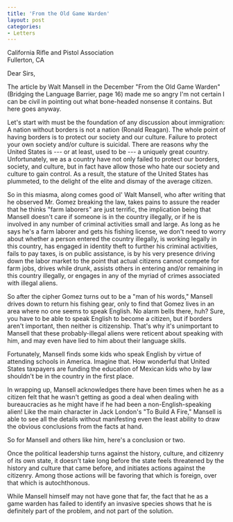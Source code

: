```yaml
---
title: 'From the Old Game Warden'
layout: post
categories:
- Letters
---
```


California Rifle and Pistol Association  
Fullerton, CA

Dear Sirs,

The article by Walt Mansell in the December "From the Old Game Warden" (Bridging the Language Barrier, page 16) made me so angry I'm not certain I can be civil in pointing out what bone-headed nonsense it contains. But here goes anyway.  
  
Let's start with must be the foundation of any discussion about immigration: A nation without borders is not a nation (Ronald Reagan). The whole point of having borders is to protect our society and our culture. Failure to protect your own society and/or culture is suicidal. There are reasons why the United States is --- or at least, used to be --- a uniquely great country. Unfortunately, we as a country have not only failed to protect our borders, society, and culture, but in fact have allow those who hate our society and culture to gain control. As a result, the stature of the United States has plummeted, to the delight of the elite and dismay of the average citizen.

So in this miasma, along comes good ol' Walt Mansell, who after writing that he observed Mr. Gomez breaking the law, takes pains to assure the reader that he thinks "farm laborers" are just terrific, the implication being that Mansell doesn't care if someone is in the country illegally, or if he is involved in any number of criminal activities small and large. As long as he says he's a farm laborer and gets his fishing license, we don't need to worry about whether a person entered the country illegally, is working legally in this country, has engaged in identity theft to further his criminal activities, fails to pay taxes, is on public assistance, is by his very presence driving down the labor market to the point that actual citizens cannot compete for farm jobs, drives while drunk, assists others in entering and/or remaining in this country illegally, or engages in any of the myriad of crimes associated with illegal aliens.

So after the cipher Gomez turns out to be a "man of his words," Mansell drives down to return his fishing gear, only to find that Gomez lives in an area where no one seems to speak English. No alarm bells there, huh? Sure, you have to be able to speak English to become a citizen, but if borders aren't important, then neither is citizenship. That's why it's unimportant to Mansell that these probably-illegal aliens were reticent about speaking with him, and may even have lied to him about their language skills.

Fortunately, Mansell finds some kids who speak English by virtue of attending schools in America. Imagine that. How wonderful that United States taxpayers are funding the education of Mexican kids who by law shouldn't be in the country in the first place.

In wrapping up, Mansell acknowledges there have been times when he as a citizen felt that he wasn't getting as good a deal when dealing with bureaucracies as he might have if he had been a non-English-speaking alien! Like the main character in Jack London's "To Build A Fire," Mansell is able to see all the details without manifesting even the least ability to draw the obvious conclusions from the facts at hand.

So for Mansell and others like him, here's a conclusion or two.

Once the political leadership turns against the history, culture, and citizenry of its own state, it doesn't take long before the state feels threatened by the history and culture that came before, and initiates actions against the citizenry. Among those actions will be favoring that which is foreign, over that which is autochthonous.

While Mansell himself may not have gone that far, the fact that he as a game warden has failed to identify an invasive species shows that he is definitely part of the problem, and not part of the solution.